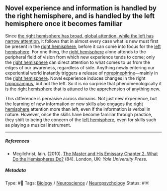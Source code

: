 ## Novel experience and information is handled by the right hemisphere, and is handled by the left hemisphere once it becomes familiar

Since [the right hemisphere has broad, global attention, while the left has narrow attention](The%20right%20hemisphere%20has%20broad,%20global%20attention,%20while%20the%20left%20has%20narrow%20attention.md), it follows that in almost every case what is new must first be present in the [right hemisphere](Right%20hemisphere.md), before it can come into focus for the [left hemisphere](Left%20hemisphere.md). For one thing, the [right hemisphere](Right%20hemisphere.md) alone attends to the peripheral field of vision from which new experience tends to come; only the [right hemisphere](Right%20hemisphere.md) can direct attention to what comes to us from the edges of our awareness, regardless of side. Anything newly entering our experiential world instantly triggers a release of [norepinephrine](Norepinephrine.md)—mainly in the [right hemisphere](Right%20hemisphere.md). Novel experience induces changes in the right [hippocampus](Hippocampus.md), but not the left. So it is no surprise that phenomenologically it is the [right hemisphere](Right%20hemisphere.md) that is attuned to the apprehension of anything new.

This difference is pervasive across domains. Not just new experience, but the learning of new information or new skills also engages the [right hemisphere](Right%20hemisphere.md) attention more than left, even if the information is verbal in nature. However, once the skills have become familiar through practice, they shift to being the concern of the [left hemisphere](Left%20hemisphere.md), even for skills such as playing a musical instrument.

---

##### References

* Mcgilchrist, Iain. (2010). [The Master and His Emissary Chapter 2. What Do the Hemispheres Do?](The%20Master%20and%20His%20Emissary%20Chapter%202.%20What%20Do%20the%20Hemispheres%20Do%3F.md) (84). London, UK: *Yale University Press.*

##### Metadata

Type: #🔴 
Tags:  [Biology]() / [Neuroscience](Neuroscience.md) / [Neuropsychology](Neuropsychology.md) 
Status: #☀️ 
